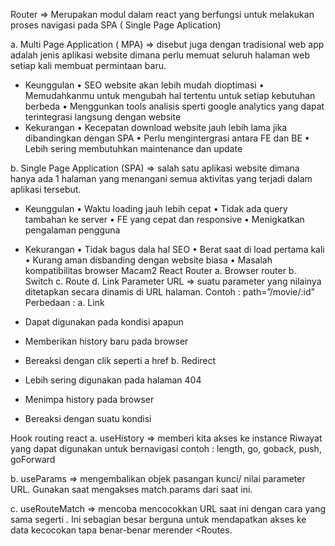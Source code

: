 Router
=> Merupakan modul dalam react yang berfungsi untuk melakukan proses navigasi pada SPA ( Single Page Aplication)

a.	Multi Page Application ( MPA) => disebut juga dengan tradisional web app adalah jenis aplikasi website dimana perlu memuat seluruh halaman web setiap kali membuat permintaan baru.
-	Keunggulan 
•	SEO website akan lebih mudah dioptimasi
•	Memudahkanmu untuk mengubah hal tertentu untuk setiap kebutuhan berbeda
•	Menggunkan tools analisis sperti google analytics yang dapat terintegrasi langsung dengan website
-	Kekurangan 
•	Kecepatan download website jauh lebih lama jika dibandingkan dengan SPA 
•	Perlu mengintergrasi antara FE dan BE
•	Lebih sering membutuhkan maintenance dan update

b.	Single Page Application (SPA) => salah satu aplikasi website dimana hanya ada 1 halaman yang menangani semua aktivitas yang terjadi dalam aplikasi tersebut.
-	Keunggulan
•	Waktu loading jauh lebih cepat
•	Tidak ada query tambahan ke server
•	FE yang cepat dan responsive
•	Menigkatkan pengalaman pengguna

-	Kekurangan 
•	Tidak bagus dala hal SEO 
•	Berat saat di load pertama kali
•	Kurang aman disbanding dengan website biasa
•	Masalah kompatibilitas browser
Macam2 React Router
a.	Browser router
b.	Switch
c.	Route
d.	Link
Parameter URL => suatu parameter yang nilainya ditetapkan secara dinamis di URL halaman.
Contoh : path=”/movie/:id”
Perbedaan :
a.	Link
-	Dapat digunakan pada kondisi apapun
-	Memberikan history baru pada browser
-	Bereaksi dengan clik seperti a href
b.	Redirect
-	Lebih sering digunakan pada halaman 404
-	Menimpa history pada browser
-	Bereaksi dengan suatu kondisi

Hook routing react
a.	useHistory => memberi kita akses ke instance Riwayat yang dapat digunakan untuk bernavigasi
contoh : length, go, goback, push, goForward

b.	useParams => mengembalikan objek pasangan kunci/ nilai parameter URL. Gunakan saat mengakses match.params dari <route> saat ini.

c.	useRouteMatch => mencoba mencocokkan URL saat ini dengan cara yang sama segerti <Route>. Ini sebagian besar berguna untuk mendapatkan akses ke data kecocokan tapa benar-benar merender <Routes.

